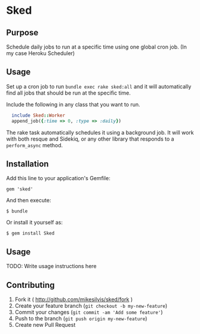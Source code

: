 # Sked

## Purpose

Schedule daily jobs to run at a specific time using one global cron job.
(In my case Heroku Scheduler)

## Usage

Set up a cron job to run `bundle exec rake sked:all` and it will
automatically find all jobs that should be run at the specific time.

Include the following in any class that you want to run.

``` ruby
  include Sked::Worker
  append_job({:time => 0, :type => :daily})
```

The rake task automatically schedules it using a background job. It will
work with both resque and Sidekiq, or any other library that responds to
a `perform_async` method.

## Installation

Add this line to your application's Gemfile:

    gem 'sked'

And then execute:

    $ bundle

Or install it yourself as:

    $ gem install Sked

## Usage

TODO: Write usage instructions here

## Contributing

1. Fork it ( http://github.com/mikesilvis/sked/fork )
2. Create your feature branch (`git checkout -b my-new-feature`)
3. Commit your changes (`git commit -am 'Add some feature'`)
4. Push to the branch (`git push origin my-new-feature`)
5. Create new Pull Request
